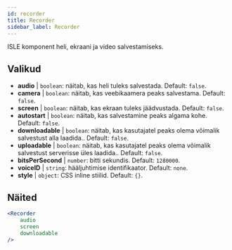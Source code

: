 ```yaml
---
id: recorder 
title: Recorder
sidebar_label: Recorder
---
```


ISLE komponent heli, ekraani ja video salvestamiseks.

## Valikud

* __audio__ | `boolean`: näitab, kas heli tuleks salvestada. Default: `false`.
* __camera__ | `boolean`: näitab, kas veebikaamera peaks salvestama. Default: `false`.
* __screen__ | `boolean`: näitab, kas ekraan tuleks jäädvustada. Default: `false`.
* __autostart__ | `boolean`: näitab, kas salvestamine peaks algama kohe. Default: `false`.
* __downloadable__ | `boolean`: näitab, kas kasutajatel peaks olema võimalik salvestust alla laadida.. Default: `false`.
* __uploadable__ | `boolean`: näitab, kas kasutajatel peaks olema võimalik salvestust serverisse üles laadida.. Default: `false`.
* __bitsPerSecond__ | `number`: bitti sekundis. Default: `1280000`.
* __voiceID__ | `string`: hääljuhtimise identifikaator. Default: `none`.
* __style__ | `object`: CSS inline stiilid. Default: `{}`.


## Näited

```jsx live
<Recorder 
    audio
    screen
    downloadable
/>
``` 



